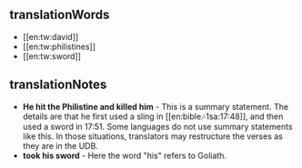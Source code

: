 ## translationWords

* [[en:tw:david]]
* [[en:tw:philistines]]
* [[en:tw:sword]]

## translationNotes

* **He hit the Philistine and killed him** - This is a summary statement. The details are that he first used a sling in [[en:bible:notes:1sa:17:48]], and then used a sword in 17:51. Some languages do not use summary statements like this. In those situations, translators may restructure the verses as they are in the UDB.
* **took his sword** - Here the word "his" refers to Goliath.
